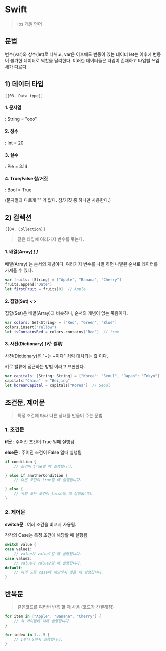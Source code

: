 # Swift

> ios 개발 언어

## 문법

변수(var)와 상수(let)로 나뉘고, var은 이후에도 변동이 있는 데이터 let는 이후에 변동이 불가한 데이터로 역할을 달리한다.
이러한 데이터들은 타입이 존재하고 타입별 쓰임새가 다르다.

##  1) 데이터 타입  
	[[03. Data type]]
#### 1. 문자열
: String = "ooo"

#### 2. 정수
: Int = 20

#### 3. 실수
: Pie = 3.14

#### 4. True/False 참/거짓
: Bool = True 

(문자열과 다르게 "" 가 없다. 참/거짓 중 하나만 사용한다.)

## 2) 컬렉션 
	[[04. Collection]]
> 같은 타입에 여러가지 변수를 묶는다.

#### 1. **배열(Array)** *[ ]*
 배열(Array) 는 순서의 개념이다. 여러가지 변수를 나열 하면 나열된 순서로 데이터를 가져올 수 있다.

   ```SWIFT
   var fruits: [String] = ["Apple", "Banana", "Cherry"]
   fruits.append("Date")
   let firstFruit = fruits[0]  // Apple
   ```

#### 2. **집합(Set)** *< >*
 집합(Set)은 배열(Array)과 비슷하나, 순서의 개념이 없는 묶음이다. 

 ```SWIFT
 var colors: Set<String> = ["Red", "Green", "Blue"]
colors.insert("Yellow")
let isContainsRed = colors.contains("Red")  // true
```

#### 3. **사전(Dictionary)** *[키: 벨류]*
사전(Dictionary)은 "~는 ~이다" 처럼 대치되는 값 이다. 

키로 밸류에 접근하는 방법 이라고 표현한다.

```SWIFT
var capitals: [String: String] = ["Korea": "Seoul", "Japan": "Tokyo"]
capitals["China"] = "Beijing"
let koreanCapital = capitals["Korea"]  // Seoul
```

## 조건문, 제어문
> 특정 조건에 따라 다른 상태를 만들어 주는 문법

### 1. 조건문

**if문** : 주어진 조건이 True 일때 실행됨

**else문** : 주어진 조건이 False 일때 실행됨

```SWIFT
if condition {
    // 조건이 true일 때 실행됩니다.

} else if anotherCondition {
    // 다른 조건이 true일 때 실행됩니다.

} else {
    // 위의 모든 조건이 false일 때 실행됩니다.
}
```

### 2. 제어문

**switch문** : 여러 조건을 비교시 사용됨.

각각의 Case는 특정 조건에 해당할 때 실행됨

```SWIFT
switch value {
case value1:
    // value가 value1일 때 실행됩니다.
case value2:
    // value가 value2일 때 실행됩니다.
default:
    // 위의 모든 case에 해당하지 않을 때 실행됩니다.
}
```

## 반복문
> 같은코드를 여러번 반복 할 때 사용 (코드가 간결해짐)

```SWIFT
for item in ["Apple", "Banana", "Cherry"] {
    // 각 아이템에 대해 실행됩니다.
}

for index in 1...5 {
    // 1부터 5까지 실행됩니다.
}
```